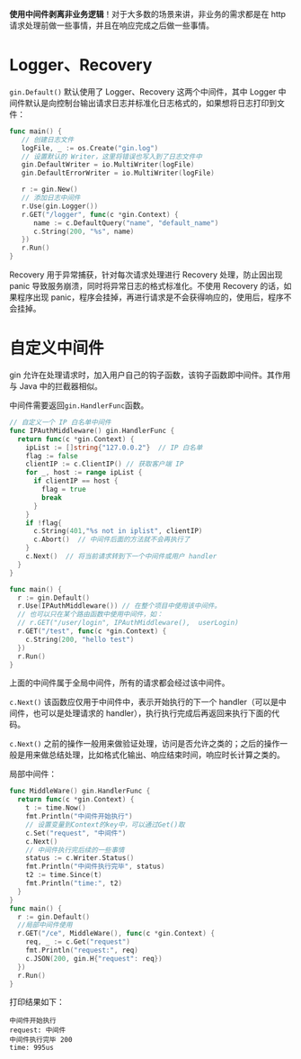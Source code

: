 **使用中间件剥离非业务逻辑**！对于大多数的场景来讲，非业务的需求都是在 http 请求处理前做一些事情，并且在响应完成之后做一些事情。

# Logger、Recovery

`gin.Default()` 默认使用了 Logger、Recovery 这两个中间件，其中 Logger 中间件默认是向控制台输出请求日志并标准化日志格式的，如果想将日志打印到文件：

```go
func main() {
   // 创建日志文件
   logFile, _ := os.Create("gin.log")
   // 设置默认的 Writer，这里将错误也写入到了日志文件中
   gin.DefaultWriter = io.MultiWriter(logFile)
   gin.DefaultErrorWriter = io.MultiWriter(logFile)

   r := gin.New()
   // 添加日志中间件
   r.Use(gin.Logger())
   r.GET("/logger", func(c *gin.Context) {
      name := c.DefaultQuery("name", "default_name")
      c.String(200, "%s", name)
   })
   r.Run()
}
```

Recovery 用于异常捕获，针对每次请求处理进行 Recovery 处理，防止因出现 panic 导致服务崩溃，同时将异常日志的格式标准化。不使用 Recovery 的话，如果程序出现 panic，程序会挂掉，再进行请求是不会获得响应的，使用后，程序不会挂掉。

# 自定义中间件

gin 允许在处理请求时，加入用户自己的钩子函数，该钩子函数即中间件。其作用与 Java 中的拦截器相似。

中间件需要返回`gin.HandlerFunc`函数。

```go
// 自定义一个 IP 白名单中间件
func IPAuthMiddleware() gin.HandlerFunc {
  return func(c *gin.Context) {
    ipList := []string{"127.0.0.2"}  // IP 白名单
    flag := false
    clientIP := c.ClientIP() // 获取客户端 IP
    for _, host := range ipList {
      if clientIP == host {
        flag = true
        break
      }
    }
    if !flag{
      c.String(401,"%s not in iplist", clientIP)
      c.Abort()  // 中间件后面的方法就不会再执行了
    }
    c.Next()  // 将当前请求转到下一个中间件或用户 handler 
  }
}

func main() {
  r := gin.Default()
  r.Use(IPAuthMiddleware()) // 在整个项目中使用该中间件。
  // 也可以只在某个路由函数中使用中间件，如：
  // r.GET("/user/login", IPAuthMiddleware(),  userLogin)
  r.GET("/test", func(c *gin.Context) {
    c.String(200, "hello test")
  })
  r.Run()
}
```

上面的中间件属于全局中间件，所有的请求都会经过该中间件。

`c.Next()` 该函数应仅用于中间件中，表示开始执行的下一个 handler（可以是中间件，也可以是处理请求的 handler），执行执行完成后再返回来执行下面的代码。

`c.Next()` 之前的操作一般用来做验证处理，访问是否允许之类的；之后的操作一般是用来做总结处理，比如格式化输出、响应结束时间，响应时长计算之类的。

局部中间件：

```go
func MiddleWare() gin.HandlerFunc {
  return func(c *gin.Context) {
    t := time.Now()
    fmt.Println("中间件开始执行")
    // 设置变量到Context的key中，可以通过Get()取
    c.Set("request", "中间件")
    c.Next()
    // 中间件执行完后续的一些事情
    status := c.Writer.Status()
    fmt.Println("中间件执行完毕", status)
    t2 := time.Since(t)
    fmt.Println("time:", t2)
  }
}
func main() {
  r := gin.Default()
  //局部中间件使用
  r.GET("/ce", MiddleWare(), func(c *gin.Context) {
    req, _ := c.Get("request")
    fmt.Println("request:", req)
    c.JSON(200, gin.H{"request": req})
  })
  r.Run()
}
```

打印结果如下：

```
中间件开始执行
request: 中间件
中间件执行完毕 200
time: 995us
```

